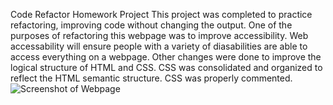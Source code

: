 Code Refactor Homework Project
This project was completed to practice refactoring, improving code without changing the output. 
One of the purposes of refactoring this webpage was to improve accessibility. 
Web accessability will ensure people with a variety of diasabilities are able to access everything on a webpage.
Other changes were done to improve the logical structure of HTML and CSS. 
CSS was consolidated and organized to reflect the HTML semantic structure.
CSS was properly commented.
![Screenshot of Webpage]()
